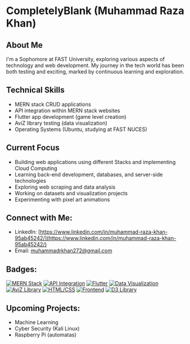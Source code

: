# CompletelyBlank (Muhammad Raza Khan)

## About Me

I'm a Sophomore at FAST University, exploring various aspects of technology and web development. My journey in the tech world has been both testing and exciting, marked by continuous learning and exploration.

## Technical Skills

* MERN stack CRUD applications
* API integration within MERN stack websites
* Flutter app development (game level creation)
* AviZ library testing (data visualization)
* Operating Systems (Ubuntu, studying at FAST NUCES)

## Current Focus

* Building web applications using different Stacks and implementing Cloud Computing
* Learning back-end development, databases, and server-side technologies
* Exploring web scraping and data analysis
* Working on datasets and visualization projects
* Experimenting with pixel art animations

## Connect with Me:

* LinkedIn: [https://www.linkedin.com/in/muhammad-raza-khan-95ab45242/](https://www.linkedin.com/in/muhammad-raza-khan-95ab45242/)
* Email: [muhammadrkhan272@gmail.com](mailto:muhammadrkhan272@gmail.com)

## Badges:

[![MERN Stack](https://img.shields.io/badge/MERN%20Stack-Developer-blueviolet)](https://www.mongodb.com/mern-stack)
[![API Integration](https://img.shields.io/badge/API%20Integration-Practitioner-blue)](https://en.wikipedia.org/wiki/API)
[![Flutter](https://img.shields.io/badge/Flutter-Game%20Development-orange)](https://flutter.dev/)
[![Data Visualization](https://img.shields.io/badge/Data%20Visualization-Explorer-green)](https://en.wikipedia.org/wiki/Data_visualization)
[![AviZ Library](https://img.shields.io/badge/AviZ%20Library-Tester-yellow)](https://aviz.io/)
[![HTML/CSS](https://img.shields.io/badge/HTML%2FCSS-Certified-green)](https://developer.mozilla.org/en-US/docs/Web/HTML)
[![Frontend](https://img.shields.io/badge/Frontend%20Development-Certified-blue)](https://en.wikipedia.org/wiki/Front-end_web_development)
[![D3 Library](https://img.shields.io/badge/D3%20Library-Projects-yellowgreen)](https://d3js.org/)

## Upcoming Projects:

* Machine Learning
* Cyber Security (Kali Linux)
* Raspberry Pi (automatas)
